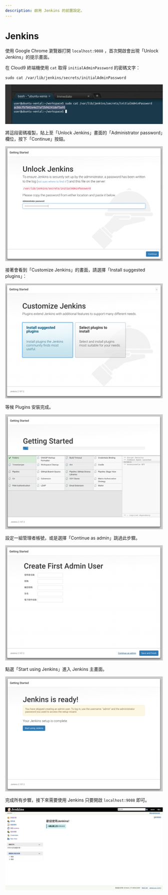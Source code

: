 ```yaml
---
description: 啟用 Jenkins 的前置設定。
---
```


# Jenkins

使用 Google Chrome 瀏覽器打開 `localhost:9088` ，首次開啟會出現「Unlock Jenkins」的提示畫面。

在 Cloud9 終端機使用 `cat` 取得 `initialAdminPassword` 的密碼文字：

```text
sudo cat /var/lib/jenkins/secrets/initialAdminPassword
```

![](../.gitbook/assets/image%20%286%29.png)

將這段密碼複製，貼上至「Unlock Jenkins」畫面的「Administrator password」欄位，按下「Continue」按鈕。

![](../.gitbook/assets/image%20%2821%29.png)

接著會看到「Customize Jenkins」的畫面，請選擇「Install suggested plugins」：

![](../.gitbook/assets/image%20%2828%29.png)

等候 Plugins 安裝完成。

![](../.gitbook/assets/image%20%2811%29.png)

設定一組管理者帳號，或是選擇「Continue as admin」跳過此步驟。

![](../.gitbook/assets/image%20%287%29.png)

點選「Start using Jenkins」進入 Jenkins 主畫面。

![](../.gitbook/assets/image%20%2841%29.png)

完成所有步驟，接下來需要使用 Jenkins 只要開啟 `localhost:9088` 即可。

![](../.gitbook/assets/image%20%288%29.png)



